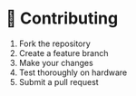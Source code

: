 # 🤝 Contributing

1. Fork the repository
2. Create a feature branch
3. Make your changes
4. Test thoroughly on hardware
5. Submit a pull request
